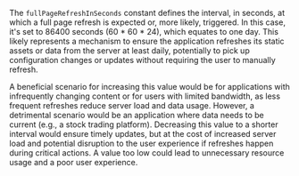 The `fullPageRefreshInSeconds` constant defines the interval, in seconds, at which a full page refresh is expected or, more likely, triggered. In this case, it's set to 86400 seconds (60 * 60 * 24), which equates to one day. This likely represents a mechanism to ensure the application refreshes its static assets or data from the server at least daily, potentially to pick up configuration changes or updates without requiring the user to manually refresh.

A beneficial scenario for increasing this value would be for applications with infrequently changing content or for users with limited bandwidth, as less frequent refreshes reduce server load and data usage. However, a detrimental scenario would be an application where data needs to be current (e.g., a stock trading platform). Decreasing this value to a shorter interval would ensure timely updates, but at the cost of increased server load and potential disruption to the user experience if refreshes happen during critical actions. A value too low could lead to unnecessary resource usage and a poor user experience.